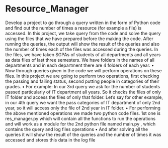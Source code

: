 # Resource_Manager
Develop a project to go through a query written in the form of Python code and find out the number of times a resource (for example a file) is accessed.
In this project, we take query from the code and solve the query using the files that we have prepared before the making the code. After running the queries, the output will show the result of the queries and also the number of times each of the files was accessed during the queries.
In the files, we have taken SGPAs of students of all departments and all years as data files of last three semesters. We have folders in the names of all departments and in each department there are 4 folders of each year.
• Now through queries given in the code we will perform operations on these files. In this project we are going to perform two operations, first checking the passing and failing status, second putting people in categories of their grades.
• For example: In our 3rd query we ask for the number of students passed particularly of IT department all years. So it checks the files of only IT folder and access the files of only that folder. Let’s say for other example, in our 4th query we want the pass categories of IT department of only 2nd year, so it will access only the file of 2nd year in IT folder.
• For performing the above mentioned operations we made two python code files. 1st one is res_manager.py which will contain all the functions to run the operations and will work as a module for the 2nd python file named main.py , which contains the query and log files operations
• And after solving all the queries it will show the result of the queries and the number of times it was accessed and stores this data in the log file
